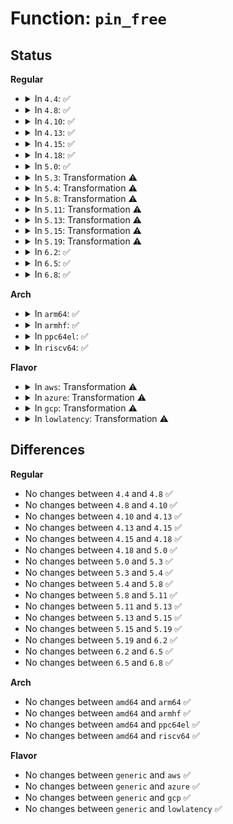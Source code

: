 # Function: <code>pin_free</code>

## Status
<b>Regular</b>
<ul>
<li>
<details>
<summary>In <code>4.4</code>: ✅</summary>

```c
const char *pin_free(struct pinctrl_dev *pctldev, int pin, struct pinctrl_gpio_range *gpio_range);
```

**Collision:** Unique Static

**Inline:** No

**Transformation:** False

**Instances:**

```
In drivers/pinctrl/pinmux.c (ffffffff8141faa0)
Location: drivers/pinctrl/pinmux.c:195
Inline: False
Direct callers:
  - drivers/pinctrl/pinmux.c:pinmux_free_gpio
  - drivers/pinctrl/pinmux.c:pinmux_enable_setting
  - drivers/pinctrl/pinmux.c:pinmux_disable_setting
```
**Symbols:**

```
ffffffff8141faa0-ffffffff8141fb97: pin_free (STB_LOCAL)
```
</details>
</li>
<li>
<details>
<summary>In <code>4.8</code>: ✅</summary>

```c
const char *pin_free(struct pinctrl_dev *pctldev, int pin, struct pinctrl_gpio_range *gpio_range);
```

**Collision:** Unique Static

**Inline:** No

**Transformation:** False

**Instances:**

```
In drivers/pinctrl/pinmux.c (ffffffff814681d0)
Location: drivers/pinctrl/pinmux.c:195
Inline: False
Direct callers:
  - drivers/pinctrl/pinmux.c:pinmux_disable_setting
  - drivers/pinctrl/pinmux.c:pinmux_enable_setting
  - drivers/pinctrl/pinmux.c:pinmux_free_gpio
```
**Symbols:**

```
ffffffff814681d0-ffffffff814682cd: pin_free (STB_LOCAL)
```
</details>
</li>
<li>
<details>
<summary>In <code>4.10</code>: ✅</summary>

```c
const char *pin_free(struct pinctrl_dev *pctldev, int pin, struct pinctrl_gpio_range *gpio_range);
```

**Collision:** Unique Static

**Inline:** No

**Transformation:** False

**Instances:**

```
In drivers/pinctrl/pinmux.c (ffffffff814874b0)
Location: drivers/pinctrl/pinmux.c:195
Inline: False
Direct callers:
  - drivers/pinctrl/pinmux.c:pinmux_disable_setting
  - drivers/pinctrl/pinmux.c:pinmux_enable_setting
  - drivers/pinctrl/pinmux.c:pinmux_free_gpio
```
**Symbols:**

```
ffffffff814874b0-ffffffff814875ad: pin_free (STB_LOCAL)
```
</details>
</li>
<li>
<details>
<summary>In <code>4.13</code>: ✅</summary>

```c
const char *pin_free(struct pinctrl_dev *pctldev, int pin, struct pinctrl_gpio_range *gpio_range);
```

**Collision:** Unique Static

**Inline:** No

**Transformation:** False

**Instances:**

```
In drivers/pinctrl/pinmux.c (ffffffff81490d90)
Location: drivers/pinctrl/pinmux.c:182
Inline: False
Direct callers:
  - drivers/pinctrl/pinmux.c:pinmux_disable_setting
  - drivers/pinctrl/pinmux.c:pinmux_enable_setting
  - drivers/pinctrl/pinmux.c:pinmux_free_gpio
```
**Symbols:**

```
ffffffff81490d90-ffffffff81490e79: pin_free (STB_LOCAL)
```
</details>
</li>
<li>
<details>
<summary>In <code>4.15</code>: ✅</summary>

```c
const char *pin_free(struct pinctrl_dev *pctldev, int pin, struct pinctrl_gpio_range *gpio_range);
```

**Collision:** Unique Static

**Inline:** No

**Transformation:** False

**Instances:**

```
In drivers/pinctrl/pinmux.c (ffffffff814ccf80)
Location: drivers/pinctrl/pinmux.c:182
Inline: False
Direct callers:
  - drivers/pinctrl/pinmux.c:pinmux_disable_setting
  - drivers/pinctrl/pinmux.c:pinmux_enable_setting
  - drivers/pinctrl/pinmux.c:pinmux_free_gpio
```
**Symbols:**

```
ffffffff814ccf80-ffffffff814cd075: pin_free (STB_LOCAL)
```
</details>
</li>
<li>
<details>
<summary>In <code>4.18</code>: ✅</summary>

```c
const char *pin_free(struct pinctrl_dev *pctldev, int pin, struct pinctrl_gpio_range *gpio_range);
```

**Collision:** Unique Static

**Inline:** No

**Transformation:** False

**Instances:**

```
In drivers/pinctrl/pinmux.c (ffffffff814fdf60)
Location: drivers/pinctrl/pinmux.c:182
Inline: False
Direct callers:
  - drivers/pinctrl/pinmux.c:pinmux_disable_setting
  - drivers/pinctrl/pinmux.c:pinmux_enable_setting
  - drivers/pinctrl/pinmux.c:pinmux_free_gpio
```
**Symbols:**

```
ffffffff814fdf60-ffffffff814fe053: pin_free (STB_LOCAL)
```
</details>
</li>
<li>
<details>
<summary>In <code>5.0</code>: ✅</summary>

```c
const char *pin_free(struct pinctrl_dev *pctldev, int pin, struct pinctrl_gpio_range *gpio_range);
```

**Collision:** Unique Static

**Inline:** No

**Transformation:** False

**Instances:**

```
In drivers/pinctrl/pinmux.c (ffffffff815129d0)
Location: drivers/pinctrl/pinmux.c:181
Inline: False
Direct callers:
  - drivers/pinctrl/pinmux.c:pinmux_disable_setting
  - drivers/pinctrl/pinmux.c:pinmux_enable_setting
  - drivers/pinctrl/pinmux.c:pinmux_free_gpio
```
**Symbols:**

```
ffffffff815129d0-ffffffff81512ac3: pin_free (STB_LOCAL)
```
</details>
</li>
<li>
<details>
<summary>In <code>5.3</code>: Transformation ⚠️</summary>

```c
const char *pin_free(struct pinctrl_dev *pctldev, int pin, struct pinctrl_gpio_range *gpio_range);
```

**Collision:** Unique Static

**Inline:** No

**Transformation:** True

**Instances:**

```
In drivers/pinctrl/pinmux.c (0)
Location: drivers/pinctrl/pinmux.c:180
Inline: False
Direct callers:
  - drivers/pinctrl/pinmux.c:pinmux_disable_setting
  - drivers/pinctrl/pinmux.c:pinmux_enable_setting
  - drivers/pinctrl/pinmux.c:pinmux_free_gpio
```
**Symbols:**

```
ffffffff81541050-ffffffff81541128: pin_free (STB_LOCAL)
ffffffff81541e5d-ffffffff81541e8b: pin_free.cold (STB_LOCAL)
```
</details>
</li>
<li>
<details>
<summary>In <code>5.4</code>: Transformation ⚠️</summary>

```c
const char *pin_free(struct pinctrl_dev *pctldev, int pin, struct pinctrl_gpio_range *gpio_range);
```

**Collision:** Unique Static

**Inline:** No

**Transformation:** True

**Instances:**

```
In drivers/pinctrl/pinmux.c (0)
Location: drivers/pinctrl/pinmux.c:204
Inline: False
Direct callers:
  - drivers/pinctrl/pinmux.c:pinmux_disable_setting
  - drivers/pinctrl/pinmux.c:pinmux_enable_setting
  - drivers/pinctrl/pinmux.c:pinmux_free_gpio
```
**Symbols:**

```
ffffffff81561e90-ffffffff81561f68: pin_free (STB_LOCAL)
ffffffff81562cfd-ffffffff81562d15: pin_free.cold (STB_LOCAL)
```
</details>
</li>
<li>
<details>
<summary>In <code>5.8</code>: Transformation ⚠️</summary>

```c
const char *pin_free(struct pinctrl_dev *pctldev, int pin, struct pinctrl_gpio_range *gpio_range);
```

**Collision:** Unique Static

**Inline:** No

**Transformation:** True

**Instances:**

```
In drivers/pinctrl/pinmux.c (0)
Location: drivers/pinctrl/pinmux.c:204
Inline: False
Direct callers:
  - drivers/pinctrl/pinmux.c:pinmux_disable_setting
  - drivers/pinctrl/pinmux.c:pinmux_enable_setting
  - drivers/pinctrl/pinmux.c:pinmux_free_gpio
```
**Symbols:**

```
ffffffff81604470-ffffffff81604548: pin_free (STB_LOCAL)
ffffffff816052dd-ffffffff816052f5: pin_free.cold (STB_LOCAL)
```
</details>
</li>
<li>
<details>
<summary>In <code>5.11</code>: Transformation ⚠️</summary>

```c
const char *pin_free(struct pinctrl_dev *pctldev, int pin, struct pinctrl_gpio_range *gpio_range);
```

**Collision:** Unique Static

**Inline:** No

**Transformation:** True

**Instances:**

```
In drivers/pinctrl/pinmux.c (0)
Location: drivers/pinctrl/pinmux.c:206
Inline: False
Direct callers:
  - drivers/pinctrl/pinmux.c:pinmux_disable_setting
  - drivers/pinctrl/pinmux.c:pinmux_enable_setting
  - drivers/pinctrl/pinmux.c:pinmux_free_gpio
```
**Symbols:**

```
ffffffff81628fe0-ffffffff816290b8: pin_free (STB_LOCAL)
ffffffff81bf52fc-ffffffff81bf5314: pin_free.cold (STB_LOCAL)
```
</details>
</li>
<li>
<details>
<summary>In <code>5.13</code>: Transformation ⚠️</summary>

```c
const char *pin_free(struct pinctrl_dev *pctldev, int pin, struct pinctrl_gpio_range *gpio_range);
```

**Collision:** Unique Static

**Inline:** No

**Transformation:** True

**Instances:**

```
In drivers/pinctrl/pinmux.c (0)
Location: drivers/pinctrl/pinmux.c:207
Inline: False
Direct callers:
  - drivers/pinctrl/pinmux.c:pinmux_disable_setting
  - drivers/pinctrl/pinmux.c:pinmux_enable_setting
  - drivers/pinctrl/pinmux.c:pinmux_free_gpio
```
**Symbols:**

```
ffffffff8160cb40-ffffffff8160cc18: pin_free (STB_LOCAL)
ffffffff81be7176-ffffffff81be718e: pin_free.cold (STB_LOCAL)
```
</details>
</li>
<li>
<details>
<summary>In <code>5.15</code>: Transformation ⚠️</summary>

```c
const char *pin_free(struct pinctrl_dev *pctldev, int pin, struct pinctrl_gpio_range *gpio_range);
```

**Collision:** Unique Static

**Inline:** No

**Transformation:** True

**Instances:**

```
In drivers/pinctrl/pinmux.c (0)
Location: drivers/pinctrl/pinmux.c:207
Inline: False
Direct callers:
  - drivers/pinctrl/pinmux.c:pinmux_disable_setting
  - drivers/pinctrl/pinmux.c:pinmux_enable_setting
  - drivers/pinctrl/pinmux.c:pinmux_free_gpio
```
**Symbols:**

```
ffffffff8167b680-ffffffff8167b758: pin_free (STB_LOCAL)
ffffffff81ce0597-ffffffff81ce05af: pin_free.cold (STB_LOCAL)
```
</details>
</li>
<li>
<details>
<summary>In <code>5.19</code>: Transformation ⚠️</summary>

```c
const char *pin_free(struct pinctrl_dev *pctldev, int pin, struct pinctrl_gpio_range *gpio_range);
```

**Collision:** Unique Static

**Inline:** No

**Transformation:** True

**Instances:**

```
In drivers/pinctrl/pinmux.c (0)
Location: drivers/pinctrl/pinmux.c:207
Inline: False
Direct callers:
  - drivers/pinctrl/pinmux.c:pinmux_disable_setting
  - drivers/pinctrl/pinmux.c:pinmux_enable_setting
  - drivers/pinctrl/pinmux.c:pinmux_free_gpio
```
**Symbols:**

```
ffffffff81796e40-ffffffff81796f20: pin_free (STB_LOCAL)
ffffffff81ea6ce4-ffffffff81ea6cf9: pin_free.cold (STB_LOCAL)
```
</details>
</li>
<li>
<details>
<summary>In <code>6.2</code>: ✅</summary>

```c
const char *pin_free(struct pinctrl_dev *pctldev, int pin, struct pinctrl_gpio_range *gpio_range);
```

**Collision:** Unique Static

**Inline:** No

**Transformation:** False

**Instances:**

```
In drivers/pinctrl/pinmux.c (ffffffff818ac750)
Location: drivers/pinctrl/pinmux.c:210
Inline: False
Direct callers:
  - drivers/pinctrl/pinmux.c:pinmux_disable_setting
  - drivers/pinctrl/pinmux.c:pinmux_enable_setting
  - drivers/pinctrl/pinmux.c:pinmux_free_gpio
```
**Symbols:**

```
ffffffff818ac750-ffffffff818ac845: pin_free (STB_LOCAL)
```
</details>
</li>
<li>
<details>
<summary>In <code>6.5</code>: ✅</summary>

```c
const char *pin_free(struct pinctrl_dev *pctldev, int pin, struct pinctrl_gpio_range *gpio_range);
```

**Collision:** Unique Static

**Inline:** No

**Transformation:** False

**Instances:**

```
In drivers/pinctrl/pinmux.c (ffffffff818ef6e0)
Location: drivers/pinctrl/pinmux.c:210
Inline: False
Direct callers:
  - drivers/pinctrl/pinmux.c:pinmux_disable_setting
  - drivers/pinctrl/pinmux.c:pinmux_enable_setting
  - drivers/pinctrl/pinmux.c:pinmux_free_gpio
```
**Symbols:**

```
ffffffff818ef6e0-ffffffff818ef7d5: pin_free (STB_LOCAL)
```
</details>
</li>
<li>
<details>
<summary>In <code>6.8</code>: ✅</summary>

```c
const char *pin_free(struct pinctrl_dev *pctldev, int pin, struct pinctrl_gpio_range *gpio_range);
```

**Collision:** Unique Static

**Inline:** No

**Transformation:** False

**Instances:**

```
In drivers/pinctrl/pinmux.c (ffffffff81936ea0)
Location: drivers/pinctrl/pinmux.c:208
Inline: False
Direct callers:
  - drivers/pinctrl/pinmux.c:pinmux_disable_setting
  - drivers/pinctrl/pinmux.c:pinmux_enable_setting
  - drivers/pinctrl/pinmux.c:pinmux_free_gpio
```
**Symbols:**

```
ffffffff81936ea0-ffffffff81936f95: pin_free (STB_LOCAL)
```
</details>
</li>
</ul>
<b>Arch</b>
<ul>
<li>
<details>
<summary>In <code>arm64</code>: ✅</summary>

```c
const char *pin_free(struct pinctrl_dev *pctldev, int pin, struct pinctrl_gpio_range *gpio_range);
```

**Collision:** Unique Static

**Inline:** No

**Transformation:** False

**Instances:**

```
In drivers/pinctrl/pinmux.c (ffff80001068ecb0)
Location: drivers/pinctrl/pinmux.c:204
Inline: False
Direct callers:
  - drivers/pinctrl/pinmux.c:pinmux_disable_setting
  - drivers/pinctrl/pinmux.c:pinmux_enable_setting
  - drivers/pinctrl/pinmux.c:pinmux_free_gpio
```
**Symbols:**

```
ffff80001068ecb0-ffff80001068edb0: pin_free (STB_LOCAL)
```
</details>
</li>
<li>
<details>
<summary>In <code>armhf</code>: ✅</summary>

```c
const char *pin_free(struct pinctrl_dev *pctldev, int pin, struct pinctrl_gpio_range *gpio_range);
```

**Collision:** Unique Static

**Inline:** No

**Transformation:** False

**Instances:**

```
In drivers/pinctrl/pinmux.c (c0830b58)
Location: drivers/pinctrl/pinmux.c:204
Inline: False
Direct callers:
  - drivers/pinctrl/pinmux.c:pinmux_disable_setting
  - drivers/pinctrl/pinmux.c:pinmux_enable_setting
  - drivers/pinctrl/pinmux.c:pinmux_free_gpio
```
**Symbols:**

```
c0830b58-c0830c68: pin_free (STB_LOCAL)
```
</details>
</li>
<li>
<details>
<summary>In <code>ppc64el</code>: ✅</summary>

```c
const char *pin_free(struct pinctrl_dev *pctldev, int pin, struct pinctrl_gpio_range *gpio_range);
```

**Collision:** Unique Static

**Inline:** No

**Transformation:** False

**Instances:**

```
In drivers/pinctrl/pinmux.c (c000000000829ce0)
Location: drivers/pinctrl/pinmux.c:204
Inline: False
Direct callers:
  - drivers/pinctrl/pinmux.c:pinmux_disable_setting
  - drivers/pinctrl/pinmux.c:pinmux_enable_setting
  - drivers/pinctrl/pinmux.c:pinmux_free_gpio
```
**Symbols:**

```
c000000000829ce0-c000000000829e54: pin_free (STB_LOCAL)
```
</details>
</li>
<li>
<details>
<summary>In <code>riscv64</code>: ✅</summary>

```c
const char *pin_free(struct pinctrl_dev *pctldev, int pin, struct pinctrl_gpio_range *gpio_range);
```

**Collision:** Unique Static

**Inline:** No

**Transformation:** False

**Instances:**

```
In drivers/pinctrl/pinmux.c (ffffffe00049abbe)
Location: drivers/pinctrl/pinmux.c:204
Inline: False
Direct callers:
  - drivers/pinctrl/pinmux.c:pinmux_disable_setting
  - drivers/pinctrl/pinmux.c:pinmux_enable_setting
  - drivers/pinctrl/pinmux.c:pinmux_free_gpio
```
**Symbols:**

```
ffffffe00049abbe-ffffffe00049ac92: pin_free (STB_LOCAL)
```
</details>
</li>
</ul>
<b>Flavor</b>
<ul>
<li>
<details>
<summary>In <code>aws</code>: Transformation ⚠️</summary>

```c
const char *pin_free(struct pinctrl_dev *pctldev, int pin, struct pinctrl_gpio_range *gpio_range);
```

**Collision:** Unique Static

**Inline:** No

**Transformation:** True

**Instances:**

```
In drivers/pinctrl/pinmux.c (0)
Location: drivers/pinctrl/pinmux.c:204
Inline: False
Direct callers:
  - drivers/pinctrl/pinmux.c:pinmux_disable_setting
  - drivers/pinctrl/pinmux.c:pinmux_enable_setting
  - drivers/pinctrl/pinmux.c:pinmux_free_gpio
```
**Symbols:**

```
ffffffff8155a480-ffffffff8155a558: pin_free (STB_LOCAL)
ffffffff8155b2ed-ffffffff8155b305: pin_free.cold (STB_LOCAL)
```
</details>
</li>
<li>
<details>
<summary>In <code>azure</code>: Transformation ⚠️</summary>

```c
const char *pin_free(struct pinctrl_dev *pctldev, int pin, struct pinctrl_gpio_range *gpio_range);
```

**Collision:** Unique Static

**Inline:** No

**Transformation:** True

**Instances:**

```
In drivers/pinctrl/pinmux.c (0)
Location: drivers/pinctrl/pinmux.c:204
Inline: False
Direct callers:
  - drivers/pinctrl/pinmux.c:pinmux_disable_setting
  - drivers/pinctrl/pinmux.c:pinmux_enable_setting
  - drivers/pinctrl/pinmux.c:pinmux_free_gpio
```
**Symbols:**

```
ffffffff8154a940-ffffffff8154aa18: pin_free (STB_LOCAL)
ffffffff8154b7ad-ffffffff8154b7c5: pin_free.cold (STB_LOCAL)
```
</details>
</li>
<li>
<details>
<summary>In <code>gcp</code>: Transformation ⚠️</summary>

```c
const char *pin_free(struct pinctrl_dev *pctldev, int pin, struct pinctrl_gpio_range *gpio_range);
```

**Collision:** Unique Static

**Inline:** No

**Transformation:** True

**Instances:**

```
In drivers/pinctrl/pinmux.c (0)
Location: drivers/pinctrl/pinmux.c:204
Inline: False
Direct callers:
  - drivers/pinctrl/pinmux.c:pinmux_disable_setting
  - drivers/pinctrl/pinmux.c:pinmux_enable_setting
  - drivers/pinctrl/pinmux.c:pinmux_free_gpio
```
**Symbols:**

```
ffffffff815561c0-ffffffff81556298: pin_free (STB_LOCAL)
ffffffff8155702d-ffffffff81557045: pin_free.cold (STB_LOCAL)
```
</details>
</li>
<li>
<details>
<summary>In <code>lowlatency</code>: Transformation ⚠️</summary>

```c
const char *pin_free(struct pinctrl_dev *pctldev, int pin, struct pinctrl_gpio_range *gpio_range);
```

**Collision:** Unique Static

**Inline:** No

**Transformation:** True

**Instances:**

```
In drivers/pinctrl/pinmux.c (0)
Location: drivers/pinctrl/pinmux.c:204
Inline: False
Direct callers:
  - drivers/pinctrl/pinmux.c:pinmux_disable_setting
  - drivers/pinctrl/pinmux.c:pinmux_enable_setting
  - drivers/pinctrl/pinmux.c:pinmux_free_gpio
```
**Symbols:**

```
ffffffff81570050-ffffffff81570128: pin_free (STB_LOCAL)
ffffffff81570ebd-ffffffff81570ed5: pin_free.cold (STB_LOCAL)
```
</details>
</li>
</ul>

## Differences
<b>Regular</b>
<ul>
<li>
No changes between <code>4.4</code> and <code>4.8</code> ✅
</li>
<li>
No changes between <code>4.8</code> and <code>4.10</code> ✅
</li>
<li>
No changes between <code>4.10</code> and <code>4.13</code> ✅
</li>
<li>
No changes between <code>4.13</code> and <code>4.15</code> ✅
</li>
<li>
No changes between <code>4.15</code> and <code>4.18</code> ✅
</li>
<li>
No changes between <code>4.18</code> and <code>5.0</code> ✅
</li>
<li>
No changes between <code>5.0</code> and <code>5.3</code> ✅
</li>
<li>
No changes between <code>5.3</code> and <code>5.4</code> ✅
</li>
<li>
No changes between <code>5.4</code> and <code>5.8</code> ✅
</li>
<li>
No changes between <code>5.8</code> and <code>5.11</code> ✅
</li>
<li>
No changes between <code>5.11</code> and <code>5.13</code> ✅
</li>
<li>
No changes between <code>5.13</code> and <code>5.15</code> ✅
</li>
<li>
No changes between <code>5.15</code> and <code>5.19</code> ✅
</li>
<li>
No changes between <code>5.19</code> and <code>6.2</code> ✅
</li>
<li>
No changes between <code>6.2</code> and <code>6.5</code> ✅
</li>
<li>
No changes between <code>6.5</code> and <code>6.8</code> ✅
</li>
</ul>
<b>Arch</b>
<ul>
<li>
No changes between <code>amd64</code> and <code>arm64</code> ✅
</li>
<li>
No changes between <code>amd64</code> and <code>armhf</code> ✅
</li>
<li>
No changes between <code>amd64</code> and <code>ppc64el</code> ✅
</li>
<li>
No changes between <code>amd64</code> and <code>riscv64</code> ✅
</li>
</ul>
<b>Flavor</b>
<ul>
<li>
No changes between <code>generic</code> and <code>aws</code> ✅
</li>
<li>
No changes between <code>generic</code> and <code>azure</code> ✅
</li>
<li>
No changes between <code>generic</code> and <code>gcp</code> ✅
</li>
<li>
No changes between <code>generic</code> and <code>lowlatency</code> ✅
</li>
</ul>
